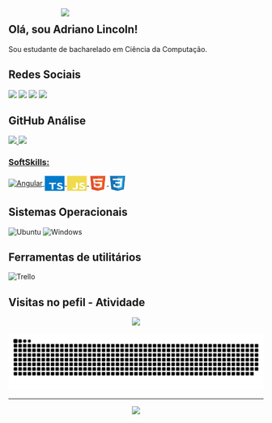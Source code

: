 <img src="https://raw.githubusercontent.com/MicaelliMedeiros/micaellimedeiros/master/image/computer-illustration.png" min-width="400px" max-width="400px" width="400px" align="right">

## Olá, sou Adriano Lincoln!

Sou estudante de bacharelado em Ciência da Computação.


## **Redes Sociais**

<div>
 <a href = "https://api.whatsapp.com/send?phone=55819862339876&text=Enviar%20mensagem%20para%20Adriano%20Lincoln"> <img height="20" src = "https://img.shields.io/badge/WhatsApp-25D366?style=for-the-badge&logo=whatsapp&logoColor=white"></a> 
 <a href = "mailto: drilincoln83@gmail.com"> <img height="20" src = "https://img.shields.io/badge/gmail-D14836?style=for-the-badge&logo=gmail&logoColor=white"></a>
 <a href="https://github.com/"> <img height="25em" src="https://img.shields.io/badge/GitHub-100000?style=for-the-badge&logo=github&logoColor=white"></a>
<a href="http://www.linkedin.com/in/adrianolincoln"> <img height="23em" src="https://img.shields.io/badge/LinkedIn-0077B5?style=for-the-badge&logo=linkedin&logoColor=white" ></a>

</div>
  
  ## GitHub Análise

<div align="start">
  <a href="https://github.com/lincolnbuk">
  <img height="180em" src="https://github-readme-stats.vercel.app/api?username=lincolnbuk&show_icons=true&theme=dracula&include_all_commits=true&count_private=true"/>
  <img height="180em" src="https://github-readme-stats.vercel.app/api/top-langs/?username=lincolnbuk&layout=compact&langs_count=7&theme=dracula"/>

   </div>
 
 
<div style="display: inline_block">
  <h3> SoftSkills: </h3>
   <img align="center" alt="Angular" height="30" width="30" src="https://cdn.worldvectorlogo.com/logos/angular-icon.svg">
   <img align="center" alt="TS" height="30" width="40" src="https://raw.githubusercontent.com/devicons/devicon/master/icons/typescript/typescript-plain.svg">
   <img align="center" alt="JS" height="30" width="40" src="https://raw.githubusercontent.com/devicons/devicon/master/icons/javascript/javascript-plain.svg">
   <img align="center" alt="Dj-HTML" height="30" width="35" src="https://raw.githubusercontent.com/devicons/devicon/master/icons/html5/html5-original.svg">
   <img align="center" alt="Dj-CSS" height="30" width="35" src="https://raw.githubusercontent.com/devicons/devicon/master/icons/css3/css3-original.svg">
  </a>
  </a>
 </div>
 
 </div>
 
  ## **Sistemas Operacionais**  
  
  ![Ubuntu](https://img.shields.io/badge/-Ubuntu-333333?style=flat&logo=Ubuntu)
  ![Windows](https://img.shields.io/badge/-Windows-333333?style=flat&logo=Windows&logoColor=0078D6)

  </div>
  
  ## **Ferramentas de utilitários**
  
  ![Trello](https://img.shields.io/badge/-Trello-333333?style=flat&logo=trello&logoColor=0052CC)
  
<div>
   
## **Visitas no pefil - Atividade** 
<p align="center" >   
  <img src="https://profile-counter.glitch.me/lincolnbuk/count.svg" />  
</p>
 
  <div>
 
  ![Snake animation](https://github.com/lincolnbuk/lincolnbuk/blob/output/github-contribution-grid-snake.svg)

 </div>
 
 <hr>  
  
<div align="center">
  <img height="200em" src="https://github-profile-summary-cards.vercel.app/api/cards/profile-details?username=lincolnbuk&theme=solarized_dark"/>
</div>
